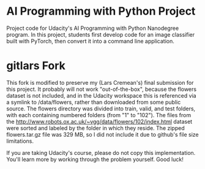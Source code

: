 # AI Programming with Python Project

Project code for Udacity's AI Programming with Python Nanodegree program. In this project, students first develop code for an image classifier built with PyTorch, then convert it into a command line application.

# gitlars Fork

This fork is modified to preserve my (Lars Cremean's) final submission for this project. It probably will not work "out-of-the-box", because the flowers dataset is not included, and in the Udacity workspace this is referenced via a symlink to /data/flowers, rather than downloaded from some public source. The flowers directory was divided into train, valid, and test folders, with each containing numbered folders (from "1" to "102"). The files from the http://www.robots.ox.ac.uk/~vgg/data/flowers/102/index.html dataset were sorted and labeled by the folder in which they reside. The zipped flowers.tar.gz file was 329 MB, so I did not include it due to github's file size limitations.

If you are taking Udacity's course, please do not copy this implementation. You'll learn more by working through the problem yourself. Good luck!

